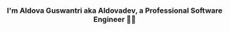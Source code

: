 ### <div align="center">I'm Aldova Guswantri aka Aldovadev, a Professional Software Engineer 👨‍💻</div>  
